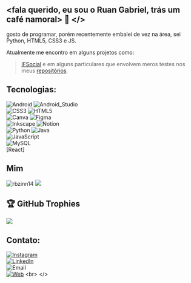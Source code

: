 ## <fala querido, eu sou o Ruan Gabriel, trás um café namoral> 👋 </>

gosto de programar, porém recentemente embalei de vez na área, sei Python, HTML5, CSS3 e JS.

Atualmente me encontro em alguns projetos como:
>[IFSocial](https://github.com/cocacolacomvodka/IFSocial)
e em alguns particulares que envolvem meros testes nos meus [repositórios](https://github.com/rbxyz?tab=repositories).

## Tecnologias:
![Android](https://img.shields.io/badge/Android-3DDC84?style=for-the-badge&logo=android&logoColor=white)
![Android_Studio](https://img.shields.io/badge/Android_Studio-3DDC84?style=for-the-badge&logo=android-studio&logoColor=white)
</br>
![CSS3](https://img.shields.io/badge/css3-%231572B6.svg?style=for-the-badge&logo=css3&logoColor=white)
![HTML5](https://img.shields.io/badge/html5-%23E34F26.svg?style=for-the-badge&logo=html5&logoColor=white)
<br>
![Canva](https://img.shields.io/badge/Canva-%2300C4CC.svg?style=for-the-badge&logo=Canva&logoColor=white)
![Figma](https://img.shields.io/badge/Figma-F24E1E?style=for-the-badge&logo=figma&logoColor=white)
<br>
![Inkscape](https://img.shields.io/badge/Inkscape-e0e0e0?style=for-the-badge&logo=inkscape&logoColor=080A13)
![Notion](https://img.shields.io/badge/Notion-%23000000.svg?style=for-the-badge&logo=notion&logoColor=white) 
<br>
![Python](https://img.shields.io/badge/Python-yellow?style=for-the-badge&logo=python&logoColor=white)
![Java](https://img.shields.io/badge/Java-007396?style=for-the-badge&logo=java&logoColor=white)
<br>
![JavaScript](https://img.shields.io/badge/JavaScript-F7DF1E?style=for-the-badge&logo=javascript&logoColor=white)
<br>
![MySQL](https://img.shields.io/badge/MySQL-4479A1?style=for-the-badge&logo=mysql&logoColor=white)
<br>
[React]
</br>

## Mim
![rbzinn14](https://img.shields.io/badge/Steam-000000?style=for-the-badge&logo=steam&logoColor=white)
![](https://img.shields.io/badge/Spotify-1ED760?&style=for-the-badge&logo=spotify&logoColor=white)


## 🏆 GitHub Trophies
![](https://github-profile-trophy.vercel.app/?username=rbxyz&theme=dracula&no-frame=false&no-bg=true&margin-w=4)

## Contato:
[![Instagram](https://img.shields.io/badge/Instagram-@rb_rs_-E4405F?style=for-the-badge&logo=instagram&logoColor=white&labelColor=101010)](https://instagram.com/rb_rs_)
</br>
[![LinkedIn](https://img.shields.io/badge/LinkedIn-Ruan_Bueno-0077B5?style=for-the-badge&logo=linkedin&logoColor=white&labelColor=101010)](https://www.linkedin.com/in/ruan-bueno-68929923a)
<br>
![Email](https://img.shields.io/badge/rbcr4z1@gmail.com-D14836?style=for-the-badge&logo=gmail&logoColor=white&labelColor=101010)
</br>
[![Web](https://img.shields.io/badge/IFSocial-14a1f0?style=for-the-badge&logo=dev.to&logoColor=white&labelColor=101010)]([https://mouredev.com](https://github.com/cocacolacomvodka/IFSocial/discussions/ifsocialproject.my.canva.site))
<br>
</>

